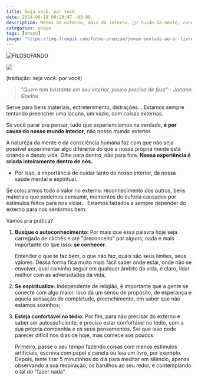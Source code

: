 ```yaml
---
title: Seja você. por você
date: 2024-06-18 08:29:47 -03:00
description: Menos do externo, mais do interno. 🧘‍♂️ Cuide da mente, conecte-se espiritualmente e encontre a paz interior.
categories: ohayo
tags: [ohayo]
image: "https://img.freepik.com/fotos-premium/jovem-sentada-ao-ar-livre-apreciando-o-por-do-sol-tranquilo-na-natureza-gerada-por-ia_18591-80094.jpg"
---
```


![FILOSOFANDO](https://cdn.jsdelivr.net/gh/geanramos/files/img/filosofando.png)


![](https://media.beehiiv.com/uploads/asset/file/fdf575a0-53b9-4927-a806-7b1f69901bfd/Universe.jpeg)

(tradução: seja você. por você)

> _"Quem tem bastante em seu interior, pouco precisa de fora"_
> _- Johann Goethe_

Serve para bens materiais, entretenimento, distrações… Estamos sempre tentando preencher uma lacuna, um vazio, com coisas externas.

Se você parar pra pensar, tudo que experienciamos na verdade,  **é por causa do nosso mundo interior**, não nosso mundo exterior.

A natureza da mente e da consciência humana faz com que não seja possível experimentar algo diferente do que a nossa própria mente está criando e dando vida. Olhe para dentro, não para fora.  **Nossa experiência é criada inteiramente dentro de nós.**

-   Por isso, a importância de cuidar tanto do nosso interior, da nossa saúde mental e espiritual.
    

Se colocarmos todo o valor no externo: reconhecimento dos outros, bens materiais que podemos consumir, momentos de euforia causados por estímulos feitos para nos viciar… Estamos fadados a sempre depender do externo para nos sentirmos bem.

Vamos pra prática?

1.  **Busque o autoconhecimento:**  Por mais que essa palavra hoje seja carregada de clichês e até "preconceito" por alguns, nada é mais importante do que isso:  **se conhecer.**
    
    Entender o que te faz bem, o que não faz, quais são seus limites, seus valores. Dessa forma fica muito mais fácil saber onde estar, onde não se envolver, qual caminho seguir em qualquer âmbito da vida, e claro, lidar melhor com as adversidades da vida;
    
2.  **Se espiritualize:**  Independente de religião, é importante que a gente se conecte com algo maior. Isso dá um senso de propósito, de esperança e aquela sensação de completude, preenchimento, em saber que não estamos sozinhos;
    
3.  **Esteja confortável no tédio**: Por fim, para não precisar do externo e saber ser autossuficiente, é preciso estar confortável no tédio, com a sua própria companhia e os seus pensamentos. Sei que isso pode parecer difícil nos dias de hoje, mas comece aos poucos.
    
    Primeiro, passe o seu tempo fazendo coisas com menos estímulos artificiais, escreva com papel e caneta ou leia um livro, por exemplo. Depois, tente tirar 5 minutinhos do dia para meditar em silêncio, apenas observando a sua respiração, os barulhos ao seu redor, e contemplando o tal do "fazer nada".